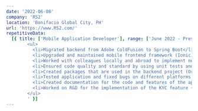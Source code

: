 ```yaml
---
date: '2022-06-08'
company: 'RS2'
location: 'Bonifacio Global City, PH'
url: 'https://www.RS2.com/'
repetitiveData:
  [{ title: ['Mobile Application Developer'], range: ['June 2022 - Present'], jobDescription: '
        <ul>
          <li>Migrated backend from Adobe ColdFusion to Spring Boot</li>
          <li>Upgraded and maintained mobile frontend framework (Ionic)</li>
          <li>Worked with colleagues locally and abroad to implement new features (Some key implementations are: • Bills Payment, Transfer to other banks, QrPH, OTP, Branch Locator)</li>
          <li>Ensured code quality and standard by using unit tests and frequently changing the code base to the latest standard (JUnit, Jasmine)</li>
          <li>Created packages that are used in the backend project (Oracle, PL-SQL)</li>
          <li>Tested application and fixed bugs on different platforms (iOS, Android)</li>
          <li>Created documentation for the code and features of the application for both the front and backend (Postman, Confluence, Swagger) </li>
          <li>Worked on R&D for the implementation of the KYC feature (AWS Rekognition, AWS Textract)</li>
        </ul>
        ' }]
---
```











